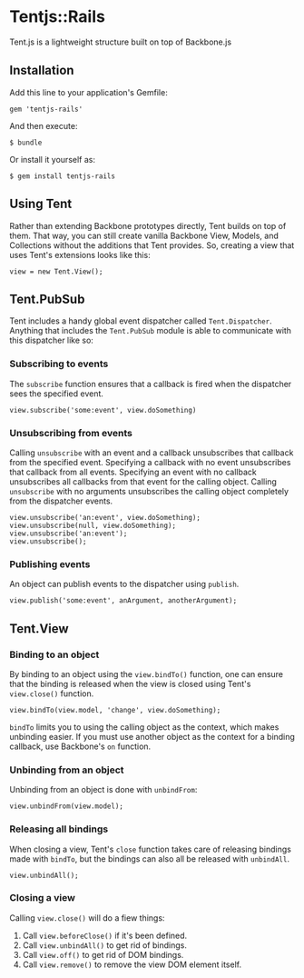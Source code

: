 # Tentjs::Rails

Tent.js is a lightweight structure built on top of Backbone.js

## Installation

Add this line to your application's Gemfile:

    gem 'tentjs-rails'

And then execute:

    $ bundle

Or install it yourself as:

    $ gem install tentjs-rails

## Using Tent

Rather than extending Backbone prototypes directly, Tent builds on top of them. That way, you can still create vanilla Backbone View, Models, and Collections without the additions that Tent provides. So, creating a view that uses Tent's extensions looks like this:

```
view = new Tent.View();
```

## Tent.PubSub

Tent includes a handy global event dispatcher called `Tent.Dispatcher`. Anything that includes the `Tent.PubSub` module is able to communicate with this dispatcher like so:

### Subscribing to events

The `subscribe` function ensures that a callback is fired when the dispatcher sees the specified event.

```
view.subscribe('some:event', view.doSomething)
```

### Unsubscribing from events

Calling `unsubscribe` with an event and a callback unsubscribes that callback from the specified event. Specifying a callback with no event unsubscribes that callback from all events. Specifying an event with no callback unsubscribes all callbacks from that event for the calling object.
Calling `unsubscribe` with no arguments unsubscribes the calling object completely from the dispatcher events.

```
view.unsubscribe('an:event', view.doSomething);
view.unsubscribe(null, view.doSomething);
view.unsubscribe('an:event');
view.unsubscribe();
```

### Publishing events

An object can publish events to the dispatcher using `publish`.

```
view.publish('some:event', anArgument, anotherArgument);
```

## Tent.View

### Binding to an object

By binding to an object using the `view.bindTo()` function, one can ensure that the binding is released when the view is closed using Tent's `view.close()` function.

```
view.bindTo(view.model, 'change', view.doSomething);
```

`bindTo` limits you to using the calling object as the context, which makes unbinding easier. If you must use another object as the context for a binding callback, use Backbone's `on` function.


### Unbinding from an object

Unbinding from an object is done with `unbindFrom`:

```
view.unbindFrom(view.model);
```

### Releasing all bindings

When closing a view, Tent's `close` function takes care of releasing bindings made with `bindTo`, but the bindings can also all be released with `unbindAll`.

```
view.unbindAll();
```

### Closing a view

Calling `view.close()` will do a fiew things:

1. Call `view.beforeClose()` if it's been defined.
2. Call `view.unbindAll()` to get rid of bindings.
3. Call `view.off()` to get rid of DOM bindings.
4. Call `view.remove()` to remove the view DOM element itself.